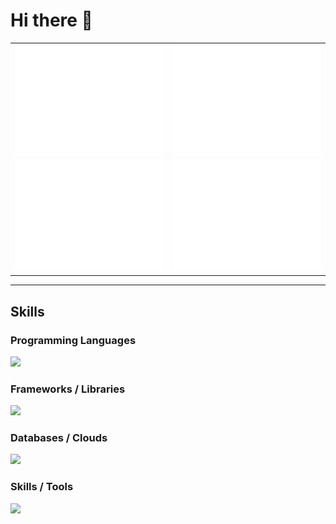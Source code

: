 # Hi there 👋

<table>
  <tr>
    <td>
      <!-- GitHub Stats (jstrieb) -->
      <img src="https://raw.githubusercontent.com/chanhochriskim/github-stats/master/generated/overview.svg#gh-light-mode-only" height="180" />
      <img src="https://raw.githubusercontent.com/chanhochriskim/github-stats/master/generated/overview.svg#gh-dark-mode-only" height="180" />
    </td>
    <td>
      <!-- Languages (jstrieb) -->
      <img src="https://raw.githubusercontent.com/chanhochriskim/github-stats/master/generated/languages.svg#gh-light-mode-only" height="180" />
      <img src="https://raw.githubusercontent.com/chanhochriskim/github-stats/master/generated/languages.svg#gh-dark-mode-only" height="180" />
    </td>
  </tr>
</table>

---

## Skills

### Programming Languages  
<img src="https://skillicons.dev/icons?i=java,c,python,ts,js,html,css,swift,bash" />

### Frameworks / Libraries  
<img src="https://skillicons.dev/icons?i=react,nodejs,express,flask,nextjs" />

### Databases / Clouds  
<img src="https://skillicons.dev/icons?i=postgres,mysql,sqlite,mongodb,aws,gcp,firebase" />

### Skills / Tools  
<img src="https://skillicons.dev/icons?i=git,docker,linux,azure,fastapi" />
